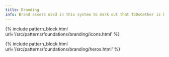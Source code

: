 ```yaml
---
title: Branding
info: Brand assets used in this system to mark out that ToDoGether is being used. ToDoGether is planned as mobile web application with the possibility to use it on a PC too.
---
```


{% include pattern_block.html url='/src/patterns/foundations/branding/icons.html' %}

{% include pattern_block.html url='/src/patterns/foundations/branding/heros.html' %}
